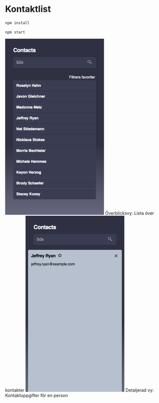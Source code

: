 # Kontaktlist
```
npm install
```

```
npm start
```

<img src="assets/spec-list.png" alt="contact list" width="320">  
Överblicksvy: Lista över kontakter  

<img src="assets/spec-details.png" alt="contact details" width="320">  
Detaljerad vy: Kontaktuppgifter för en person

